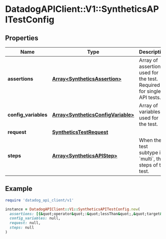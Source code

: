# DatadogAPIClient::V1::SyntheticsAPITestConfig

## Properties

| Name                 | Type                                                                     | Description                                                           | Notes      |
| -------------------- | ------------------------------------------------------------------------ | --------------------------------------------------------------------- | ---------- |
| **assertions**       | [**Array&lt;SyntheticsAssertion&gt;**](SyntheticsAssertion.md)           | Array of assertions used for the test. Required for single API tests. | [optional] |
| **config_variables** | [**Array&lt;SyntheticsConfigVariable&gt;**](SyntheticsConfigVariable.md) | Array of variables used for the test.                                 | [optional] |
| **request**          | [**SyntheticsTestRequest**](SyntheticsTestRequest.md)                    |                                                                       | [optional] |
| **steps**            | [**Array&lt;SyntheticsAPIStep&gt;**](SyntheticsAPIStep.md)               | When the test subtype is &#x60;multi&#x60;, the steps of the test.    | [optional] |

## Example

```ruby
require 'datadog_api_client/v1'

instance = DatadogAPIClient::V1::SyntheticsAPITestConfig.new(
  assertions: [{&quot;operator&quot;:&quot;lessThan&quot;,&quot;target&quot;:1000,&quot;type&quot;:&quot;responseTime&quot;}],
  config_variables: null,
  request: null,
  steps: null
)
```
